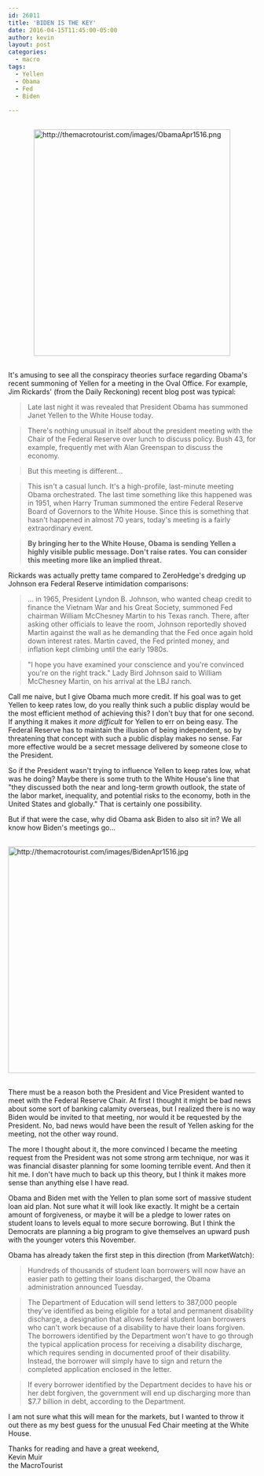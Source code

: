 ```yaml
---
id: 26011
title: 'BIDEN IS THE KEY'
date: 2016-04-15T11:45:00-05:00
author: kevin
layout: post
categories:
  - macro
tags:
  - Yellen
  - Obama
  - Fed
  - Biden
   
---
```

<a href="http://themacrotourist.com/images/ObamaApr1516.png"><img src="http://themacrotourist.com/images/ObamaApr1516.png" alt="http://themacrotourist.com/images/ObamaApr1516.png" width="400" height="460" style="margin:30px auto;display:block;"></a>

It's amusing to see all the conspiracy theories surface regarding Obama's recent summoning of Yellen for a meeting in the Oval Office.  For example, Jim Rickards' (from the Daily Reckoning) recent blog post was typical:

>Late last night it was revealed that President Obama has summoned Janet Yellen to the White House today.

>There's nothing unusual in itself about the president meeting with the Chair of the Federal Reserve over lunch to discuss policy. Bush 43, for example, frequently met with Alan Greenspan to discuss the economy.

>But this meeting is different…

>This isn't a casual lunch. It's a high-profile, last-minute meeting Obama orchestrated. The last time something like this happened was in 1951, when Harry Truman summoned the entire Federal Reserve Board of Governors to the White House. Since this is something that hasn't happened in almost 70 years, today's meeting is a fairly extraordinary event.

>**By bringing her to the White House, Obama is sending Yellen a highly visible public message. Don't raise rates. You can consider this meeting more like an implied threat.**

Rickards was actually pretty tame compared to ZeroHedge's dredging up Johnson era Federal Reserve intimidation comparisons:

>... in 1965, President Lyndon B. Johnson, who wanted cheap credit to finance the Vietnam War and his Great Society, summoned Fed chairman William McChesney Martin to his Texas ranch. There, after asking other officials to leave the room, Johnson reportedly shoved Martin against the wall as he demanding that the Fed once again hold down interest rates. Martin caved, the Fed printed money, and inflation kept climbing until the early 1980s.


>"I hope you have examined your conscience and you're convinced you're on the right track." Lady Bird Johnson said to William McChesney Martin, on his arrival at the LBJ ranch.

Call me naive, but I give Obama much more credit.  If his goal was to get Yellen to keep rates low, do you really think such a public display would be the most efficient method of achieving this?  I don't buy that for one second.  If anything it makes it *more difficult* for Yellen to err on being easy.  The Federal Reserve has to maintain the illusion of being independent, so by threatening that concept with such a public display makes no sense.  Far more effective would be a secret message delivered by someone close to the President.

So if the President wasn't trying to influence Yellen to keep rates low, what was he doing?  Maybe there is some truth to the White House's line that "they discussed both the near and long-term growth outlook, the state of the labor market, inequality, and potential risks to the economy, both in the United States and globally."  That is certainly one possibility.  

But if that were the case, why did Obama ask Biden to also sit in?  We all know how Biden's meetings go...

<a href="http://themacrotourist.com/images/BidenApr1516.jpg"><img src="http://themacrotourist.com/images/BidenApr1516.jpg" alt="http://themacrotourist.com/images/BidenApr1516.jpg" width="750" height="460" style="margin:30px auto;display:block;"></a>

There must be a reason both the President and Vice President wanted to meet with the Federal Reserve Chair.  At first I thought it might be bad news about some sort of banking calamity overseas, but I realized there is no way Biden would be invited to that meeting, nor would it be requested by the President.  No, bad news would have been the result of Yellen asking for the meeting, not the other way round.

The more I thought about it, the more convinced I became the meeting request from the President was not some strong arm technique, nor was it was financial disaster planning for some looming terrible event.  And then it hit me.  I don't have much to back up this theory, but I think it makes more sense than anything else I have read.

Obama and Biden met with the Yellen to plan some sort of massive student loan aid plan.  Not sure what it will look like exactly.  It might be a certain amount of forgiveness, or maybe it will be a pledge to lower rates on student loans to levels equal to more secure borrowing.  But I think the Democrats are planning a big program to give themselves an upward push with the younger voters this November.

Obama has already taken the first step in this direction (from MarketWatch):

>Hundreds of thousands of student loan borrowers will now have an easier path to getting their loans discharged, the Obama administration announced Tuesday.

>The Department of Education will send letters to 387,000 people they've identified as being eligible for a total and permanent disability discharge, a designation that allows federal student loan borrowers who can't work because of a disability to have their loans forgiven. The borrowers identified by the Department won't have to go through the typical application process for receiving a disability discharge, which requires sending in documented proof of their disability. Instead, the borrower will simply have to sign and return the completed application enclosed in the letter.

>If every borrower identified by the Department decides to have his or her debt forgiven, the government will end up discharging more than $7.7 billion in debt, according to the Department.

I am not sure what this will mean for the markets, but I wanted to throw it out there as my best guess for the unusual Fed Chair meeting at the White House.  

Thanks for reading and have a great weekend,  
Kevin Muir  
the MacroTourist  








